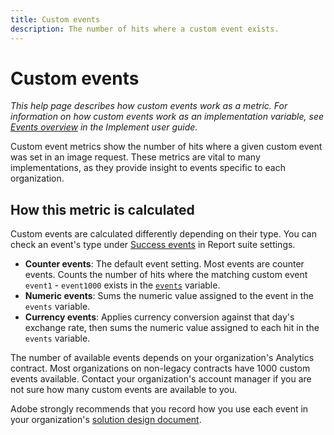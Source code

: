 ```yaml
---
title: Custom events
description: The number of hits where a custom event exists.
---
```


# Custom events

*This help page describes how custom events work as a metric. For information on how custom events work as an implementation variable, see [Events overview](/help/implement/vars/page-vars/events/events-overview.md) in the Implement user guide.*

Custom event metrics show the number of hits where a given custom event was set in an image request. These metrics are vital to many implementations, as they provide insight to events specific to each organization.

## How this metric is calculated

Custom events are calculated differently depending on their type. You can check an event's type under [Success events](../../admin/admin/c-success-events/success-event.md) in Report suite settings.

* **Counter events**: The default event setting. Most events are counter events. Counts the number of hits where the matching custom event `event1` - `event1000` exists in the [`events`](/help/implement/vars/page-vars/events/events-overview.md) variable.
* **Numeric events**: Sums the numeric value assigned to the event in the `events` variable.
* **Currency events**: Applies currency conversion against that day's exchange rate, then sums the numeric value assigned to each hit in the `events` variable.

The number of available events depends on your organization's Analytics contract. Most organizations on non-legacy contracts have 1000 custom events available. Contact your organization's account manager if you are not sure how many custom events are available to you.

Adobe strongly recommends that you record how you use each event in your organization's [solution design document](/help/implement/prepare/solution-design.md). 
